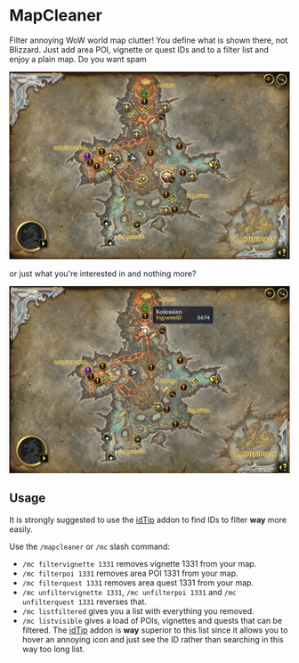 # MapCleaner

Filter annoying WoW world map clutter! You define what is shown there, not Blizzard. Just add area POI, vignette or quest IDs and to a filter list and enjoy a plain map. Do you want spam

![A screenshot of Zaralekk Cavern on a dead realm with loads of rares up.](./.readme/before.png)

or just what you're interested in and nothing more?

![A screenshot of Zaralekk Cavern on the same realm, but with only two rares showing.](./.readme/after.png)

## Usage

It is strongly suggested to use the [idTip](https://github.com/ItsJustMeChris/idTip-Community-Fork) addon to find IDs to filter **way** more easily.

Use the `/mapcleaner` or `/mc` slash command:
- `/mc filtervignette 1331` removes vignette 1331 from your map.
- `/mc filterpoi 1331` removes area POI 1331 from your map.
- `/mc filterquest 1331` removes area quest 1331 from your map.
- `/mc unfiltervignette 1331`, `/mc unfilterpoi 1331` and `/mc unfilterquest 1331` reverses that.
- `/mc listfiltered` gives you a list with everything you removed.
- `/mc listvisible` gives a load of POIs, vignettes and quests that can be filtered. The [idTip](https://github.com/ItsJustMeChris/idTip-Community-Fork) addon is **way** superior to this list since it allows you to hover an annoying icon and just see the ID rather than searching in this way too long list.
